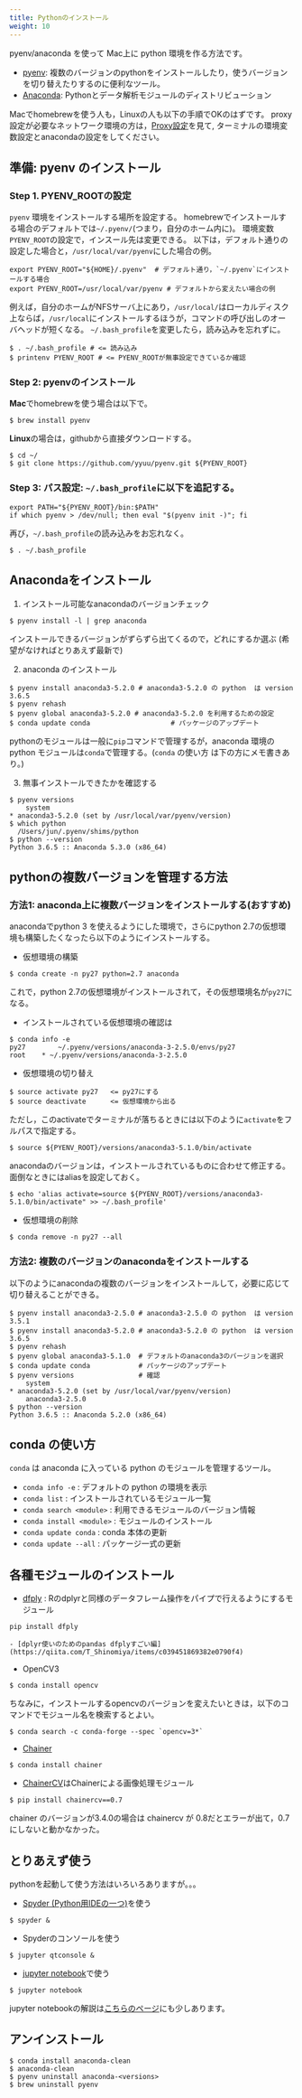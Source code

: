 ```yaml
---
title: Pythonのインストール
weight: 10
---
```


pyenv/anaconda を使って Mac上に python 環境を作る方法です。

- [pyenv](https://github.com/yyuu/pyenv): 複数のバージョンのpythonをインストールしたり，使うバージョンを切り替えたりするのに便利なツール。
- [Anaconda](https://www.continuum.io/why-anaconda): Pythonとデータ解析モジュールのディストリビューション

Macでhomebrewを使う人も，Linuxの人も以下の手順でOKのはずです。
proxy設定が必要なネットワーク環境の方は，[Proxy設定](../../proxy)を見て, ターミナルの環境変数設定とanacondaの設定をしてください。

## 準備: pyenv のインストール

### Step 1. PYENV_ROOTの設定

`pyenv` 環境をインストールする場所を設定する。
homebrewでインストールする場合のデフォルトでは`~/.pyenv/`(つまり，自分のホーム内に)。
環境変数`PYENV_ROOT`の設定で，インスール先は変更できる。
以下は，デフォルト通りの設定した場合と，`/usr/local/var/pyenv`にした場合の例。
```
export PYENV_ROOT="${HOME}/.pyenv"  # デフォルト通り，`~/.pyenv`にインストールする場合
export PYENV_ROOT=/usr/local/var/pyenv # デフォルトから変えたい場合の例
```
例えば，自分のホームがNFSサーバ上にあり，`/usr/local/`はローカルディスク上ならば，`/usr/local`にインストールするほうが，コマンドの呼び出しのオーバヘッドが短くなる。
`~/.bash_profile`を変更したら，読み込みを忘れずに。
```
$ . ~/.bash_profile # <= 読み込み
$ printenv PYENV_ROOT # <= PYENV_ROOTが無事設定できているか確認
```

### Step 2: pyenvのインストール

**Mac**でhomebrewを使う場合は以下で。
```
$ brew install pyenv
```
**Linux**の場合は，githubから直接ダウンロードする。
```
$ cd ~/
$ git clone https://github.com/yyuu/pyenv.git ${PYENV_ROOT}
```

### Step 3: パス設定: `~/.bash_profile`に以下を追記する。
```
export PATH="${PYENV_ROOT}/bin:$PATH"
if which pyenv > /dev/null; then eval "$(pyenv init -)"; fi
```
再び，`~/.bash_profile`の読み込みをお忘れなく。
```
$ . ~/.bash_profile
```

## Anacondaをインストール

1. インストール可能なanacondaのバージョンチェック
```
$ pyenv install -l | grep anaconda
```
インストールできるバージョンがずらずら出てくるので，どれにするか選ぶ
(希望がなければとりあえず最新で)

2. anaconda のインストール
```
$ pyenv install anaconda3-5.2.0 # anaconda3-5.2.0 の python  は version 3.6.5
$ pyenv rehash
$ pyenv global anaconda3-5.2.0 # anaconda3-5.2.0 を利用するための設定
$ conda update conda                    # パッケージのアップデート
```
pythonのモジュールは一般に`pip`コマンドで管理するが，anaconda 環境の python モジュールは`conda`で管理する。(`conda` の使い方
は下の方にメモ書きあり。)

3. 無事インストールできたかを確認する
```
$ pyenv versions
	system
* anaconda3-5.2.0 (set by /usr/local/var/pyenv/version)
$ which python
  /Users/jun/.pyenv/shims/python
$ python --version
Python 3.6.5 :: Anaconda 5.3.0 (x86_64)
```

## pythonの複数バージョンを管理する方法

### 方法1: anaconda上に複数バージョンをインストールする(おすすめ)

anacondaでpython 3 を使えるようにした環境で，さらにpython 2.7の仮想環境も構築したくなったら以下のようにインストールする。

- 仮想環境の構築
```
$ conda create -n py27 python=2.7 anaconda
```
これで，python 2.7の仮想環境がインストールされて，その仮想環境名が`py27`になる。

- インストールされている仮想環境の確認は
```
$ conda info -e
py27		~/.pyenv/versions/anaconda-3-2.5.0/envs/py27
root	* ~/.pyenv/versions/anaconda-3-2.5.0
```
- 仮想環境の切り替え
```
$ source activate py27   <= py27にする
$ source deactivate      <= 仮想環境から出る
```
ただし，このactivateでターミナルが落ちるときには以下のように`activate`をフルパスで指定する。
```
$ source ${PYENV_ROOT}/versions/anaconda3-5.1.0/bin/activate
```
anacondaのバージョンは，インストールされているものに合わせて修正する。
面倒なときにはaliasを設定しておく。
```
$ echo 'alias activate=source ${PYENV_ROOT}/versions/anaconda3-5.1.0/bin/activate" >> ~/.bash_profile'
```
- 仮想環境の削除
```
$ conda remove -n py27 --all
```

### 方法2: 複数のバージョンのanacondaをインストールする

以下のようにanacondaの複数のバージョンをインストールして，必要に応じて切り替えることができる。
```
$ pyenv install anaconda3-2.5.0 # anaconda3-2.5.0 の python  は version 3.5.1
$ pyenv install anaconda3-5.2.0 # anaconda3-5.2.0 の python  は version 3.6.5
$ pyenv rehash
$ pyenv global anaconda3-5.1.0  # デフォルトのanaconda3のバージョンを選択
$ conda update conda            # パッケージのアップデート
$ pyenv versions                # 確認
	system
* anaconda3-5.2.0 (set by /usr/local/var/pyenv/version)
	anaconda3-2.5.0
$ python --version
Python 3.6.5 :: Anaconda 5.2.0 (x86_64)
```

## conda の使い方
`conda` は anaconda に入っている python のモジュールを管理するツール。

- `conda info -e` : デフォルトの python の環境を表示
- `conda list` : インストールされているモジュール一覧
- `conda search <module>` : 利用できるモジュールのバージョン情報
- `conda install <module>` : モジュールのインストール
- `conda update conda` : conda 本体の更新
- `conda update --all` : パッケージ一式の更新


## 各種モジュールのインストール

<!--
- OpenCV2
```
$ conda install -c menpo opencv
```
-->
- [dfply](https://github.com/kieferk/dfply) : Rのdplyrと同様のデータフレーム操作をパイプで行えるようにするモジュール
```
pip install dfply
```
	- [dplyr使いのためのpandas dfplyすごい編](https://qiita.com/T_Shinomiya/items/c039451869382e0790f4)
- OpenCV3
```
$ conda install opencv
```
ちなみに，インストールするopencvのバージョンを変えたいときは，以下のコマンドでモジュール名を検索するとよい。
```
$ conda search -c conda-forge --spec `opencv=3*`
```
- [Chainer](https://github.com/chainer/chainer)
```
$ conda install chainer
```
- [ChainerCV](https://github.com/chainer/chainercv)はChainerによる画像処理モジュール
```
$ pip install chainercv==0.7
```
chainer のバージョンが3.4.0の場合は chainercv が 0.8だとエラーが出て，0.7にしないと動かなかった。

## とりあえず使う

pythonを起動して使う方法はいろいろありますが。。。
- [Spyder (Python用IDEの一つ)](https://pythonhosted.org/spyder/)を使う
```
$ spyder &
```
- Spyderのコンソールを使う
```
$ jupyter qtconsole &
```
- [jupyter notebook](http://jupyter.org/)で使う
```
$ jupyter notebook
```
jupyter notebookの解説は[こちらのページ](../jupyter)にも少しあります。

## アンインストール

```
$ conda install anaconda-clean
$ anaconda-clean
$ pyenv uninstall anaconda-<versions>
$ brew uninstall pyenv
```
